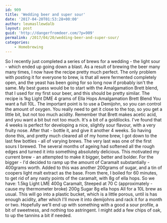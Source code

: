 ```yaml
---
id: 909
title: 'Wedding beer and super sour'
date: '2017-04-20T01:53:28+00:00'
author: leumasllewdalb
layout: post
guid: 'http://dangerfromdeer.com/?p=909'
permalink: /2017/04/20/wedding-beer-and-super-sour/
categories:
    - Homebrewing
---
```


So I recently just completed a series of brews for a wedding - the light sour - which ended up going down a blast. As a result of brewing the beer many many times, I now have the recipe pretty much perfect. The only problem with posting it for everyone to brew, is that all were fermented completely open, and the yeast has been going for so long now if probably isn't the same. My best guess would be to start with the Amalgamation Brett blend, that I used for my first sour beer, and this should be pretty similar. The recipe is 1kg Light DME 4 grams of Ella Hops Amalgamation Brett Blend You want a full 10L. The important point is to use a Demijohn, so you can control the amount of oxygen. You really need to get it close to the top, so you get a little bit, but not too much acidity. Remember that Brett makes acetic acid, and you want a bit but not too much. It's a bit of a goldilocks. I've found that 4 weeks is perfect for developing a nice, slightly sour flavour, with a very fruity nose. After that - bottle it, and give it another 4 weeks. So having done this, and pretty much cleared all of my home brew, I got down to the last few bottles - all of varying brews. The very last was one of the first sours I brewed. The several months of ageing had softened all the rough edges and turned it into something absolutely delicious. This motivated my current brew - an attempted to make it bigger, better and bolder. For the bigger - I'd decided to ramp up the amount of Caramalt substantially - 400grams worth. Added to this was another 200grams of sugar, and a tin of coopers light malt extract as the base. From there, I boiled for 60 minutes, to get rid of any nasty points of the caramalt, with 8g of ella hops. So we have: 1.5kg Light LME 400g Caramalt, Steeped at 70 C (approximately - cause my thermometer broke) 200g Sugar 8g ella hops All for a 10L brew as usual. This will go into a plastic bucket, which is a little porous, until is has enough acidity, after which I'll move it into demijohns and rack it for a month or two. Hopefully we'll end up with something with a good a sour profile, a bit of sweetness, and nothing too astringent. I might add a few chips of oak, to up the tannins a bit if needed.